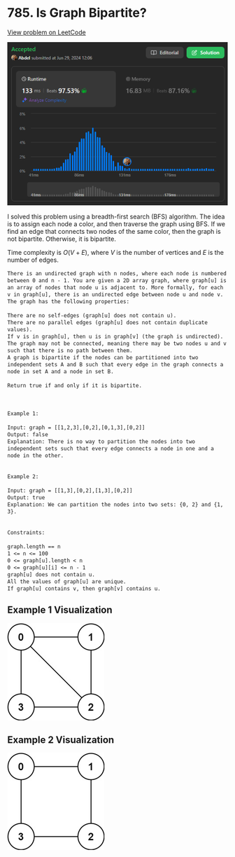 # 785. Is Graph Bipartite?

[View problem on LeetCode](https://leetcode.com/problems/is-graph-bipartite/)

![Submission](image.png)

I solved this problem using a breadth-first search (BFS) algorithm. The idea is to assign each node a color, and then traverse the graph using BFS. If we find an edge that connects two nodes of the same color, then the graph is not bipartite. Otherwise, it is bipartite.

Time complexity is $O(V + E)$, where $V$ is the number of vertices and $E$ is the number of edges.

```
There is an undirected graph with n nodes, where each node is numbered between 0 and n - 1. You are given a 2D array graph, where graph[u] is an array of nodes that node u is adjacent to. More formally, for each v in graph[u], there is an undirected edge between node u and node v. The graph has the following properties:

There are no self-edges (graph[u] does not contain u).
There are no parallel edges (graph[u] does not contain duplicate values).
If v is in graph[u], then u is in graph[v] (the graph is undirected).
The graph may not be connected, meaning there may be two nodes u and v such that there is no path between them.
A graph is bipartite if the nodes can be partitioned into two independent sets A and B such that every edge in the graph connects a node in set A and a node in set B.

Return true if and only if it is bipartite.



Example 1:

Input: graph = [[1,2,3],[0,2],[0,1,3],[0,2]]
Output: false
Explanation: There is no way to partition the nodes into two independent sets such that every edge connects a node in one and a node in the other.


Example 2:

Input: graph = [[1,3],[0,2],[1,3],[0,2]]
Output: true
Explanation: We can partition the nodes into two sets: {0, 2} and {1, 3}.


Constraints:

graph.length == n
1 <= n <= 100
0 <= graph[u].length < n
0 <= graph[u][i] <= n - 1
graph[u] does not contain u.
All the values of graph[u] are unique.
If graph[u] contains v, then graph[v] contains u.
```

## Example 1 Visualization

![Example 1](image-1.png)

## Example 2 Visualization

![Example 2](image-2.png)
